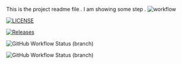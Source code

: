 This is the project readme file .
I am showing some step .
![workflow](https://github.com/Min-heink/sem/actions/workflows/main.yml/badge.svg)

[![LICENSE](https://img.shields.io/github/license/Min-heink/sem.svg?style=flat-square)](https://github.com/Thawzin-hein/sem2/blob/master/LICENSE)

[![Releases](https://img.shields.io/github/release/Min-heink/sem/all.svg?style=flat-square)](https://github.com/Thawzin-hein/sem2/releases)


![GitHub Workflow Status (branch)](https://img.shields.io/github/workflow/status/Thawzin-hein/sem/A%20workflow%20for%20my%20Hello%20World%20App/master?style=flat-square)

![GitHub Workflow Status (branch)](https://img.shields.io/github/workflow/status/Min-heink/sem/A%20workflow%20for%20my%20Hello%20World%20App/develop?style=flat-square)